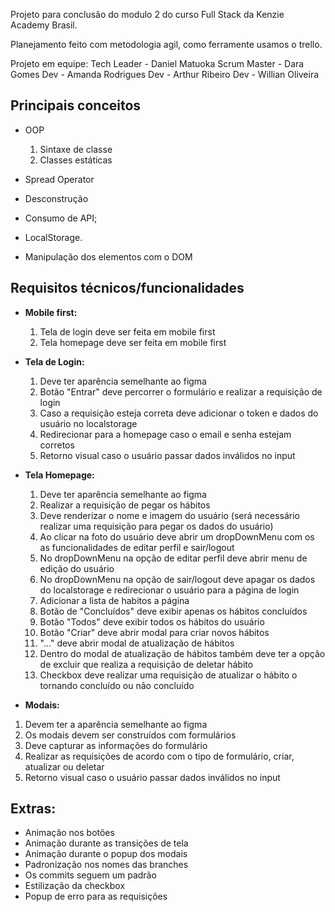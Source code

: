 Projeto para conclusão do modulo 2 do curso Full Stack da Kenzie Academy Brasil.

Planejamento feito com metodologia agil, como ferramente usamos o trello.

Projeto em equipe:
Tech Leader - Daniel Matuoka
Scrum Master - Dara Gomes
Dev - Amanda Rodrigues
Dev - Arthur Ribeiro
Dev - Willian Oliveira

## Principais conceitos

- OOP

  1.  Sintaxe de classe
  2.  Classes estáticas

- Spread Operator
- Desconstrução
- Consumo de API;
- LocalStorage.
- Manipulação dos elementos com o DOM

## Requisitos técnicos/funcionalidades

- **Mobile first:**

  1.  Tela de login deve ser feita em mobile first
  2.  Tela homepage deve ser feita em mobile first

- **Tela de Login:**

  1.  Deve ter aparência semelhante ao figma
  2.  Botão "Entrar" deve percorrer o formulário e realizar a requisição de login
  3.  Caso a requisição esteja correta deve adicionar o token e dados do usuário no localstorage
  4.  Redirecionar para a homepage caso o email e senha estejam corretos
  5.  Retorno visual caso o usuário passar dados inválidos no input

- **Tela Homepage:**

  1.  Deve ter aparência semelhante ao figma
  2.  Realizar a requisição de pegar os hábitos
  3.  Deve renderizar o nome e imagem do usuário (será necessário realizar uma requisição para pegar os dados do usuário)
  4.  Ao clicar na foto do usuário deve abrir um dropDownMenu com os as funcionalidades de editar perfil e sair/logout
  5.  No dropDownMenu na opção de editar perfil deve abrir menu de edição do usuário
  6.  No dropDownMenu na opção de sair/logout deve apagar os dados do localstorage e redirecionar o usuário para a página de login
  7.  Adicionar a lista de habitos a página
  8.  Botão de "Concluídos" deve exibir apenas os hábitos concluídos
  9.  Botão "Todos" deve exibir todos os hábitos do usuário
  10. Botão "Criar" deve abrir modal para criar novos hábitos
  11. "..." deve abrir modal de atualização de hábitos
  12. Dentro do modal de atualização de hábitos também deve ter a opção de excluir que realiza a requisição de deletar hábito
  13. Checkbox deve realizar uma requisição de atualizar o hábito o tornando concluído ou não concluído

- **Modais:**

1.  Devem ter a aparência semelhante ao figma
2.  Os modais devem ser construídos com formulários
3.  Deve capturar as informações do formulário
4.  Realizar as requisições de acordo com o tipo de formulário, criar, atualizar ou deletar
5.  Retorno visual caso o usuário passar dados inválidos no input

## Extras:

- Animação nos botões
- Animação durante as transições de tela
- Animação durante o popup dos modais
- Padronização nos nomes das branches
- Os commits seguem um padrão
- Estilização da checkbox
- Popup de erro para as requisições
